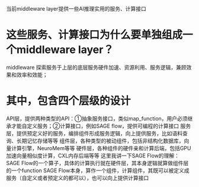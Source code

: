 当前middleware layer提供一些AI推理实用的服务、计算接口
# 这些服务、计算接口为什么要单独组成一个middleware layer？
middleware 探索服务于上层的底层服务硬件加速、资源利用、服务逻辑，兼顾效果和效率和效能；
# 其中，包含四个层级的设计
API层，提供两种类型的API：①抽象服务接口，类似map_function，用户必须继承才能自定义服务；②计算接口，例如SAGE flow，提供可编程的计算接口
服务层，提供预定义好的服务，编排组件形成服务逻辑，向上提供服务，比如语料查询、长期记忆存储等等
组件层，各种类型的被动组件，包括非结构化数据库，向量计算引擎，NeuroMem等等
硬件层，各种组件的硬件亲和计算后端，包括GPU加速向量相似度计算，CXL内存后端等等
这里我讲一下SAGE Flow的理解：
SAGE Flow的一个算子，具体的计算执行就在硬件层，其本身逻辑就算做组件层的一个function
SAGE Flow本身，算作一个组件，计算组件，其既可以被定义成服务（自定义或者预定义的都可以），也可以向上提供计算接口